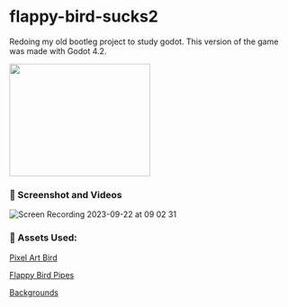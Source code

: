 # flappy-bird-sucks2
Redoing my old bootleg project to study godot. This version of the game was made with Godot 4.2.

<img src="https://github.com/felipecastilhos/flappy-bird-sucks2/assets/575708/b888598a-fafd-4f0b-9214-6afe2530f859" width="250" height="200" />

### 🎥 Screenshot and Videos

![Screen Recording 2023-09-22 at 09 02 31](https://github.com/felipecastilhos/flappy-bird-sucks2/assets/575708/2b26bf9f-fa3e-4f08-8290-02c19ca1def2)

### 🎨 Assets Used:
[Pixel Art Bird](https://ma9ici4n.itch.io/pixel-art-bird-16x16?download)

[Flappy Bird Pipes](https://www.nicepng.com/ourpic/u2q8w7e6e6y3o0q8_flappy-bird-pipes-png-bottle/)

[Backgrounds](https://github.com/bitbrain/godot-tutorials/tree/godot-3.x/parallax-scrolling/godot-project/parallax)

